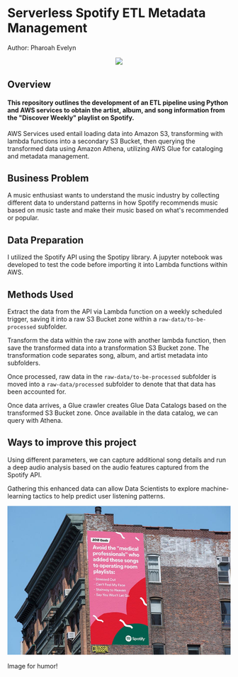 # Serverless Spotify ETL Metadata Management

Author: Pharoah Evelyn

<p align="center">
    <img src="https://github.com/Pharoah0/Serverless-Spotify-ETL-Metadata-Management/blob/main/images/serverless_spotify_etl_metadata_management.png" />
</p>

## Overview

#### This repository outlines the development of an ETL pipeline using Python and AWS services to obtain the artist, album, and song information from the "Discover Weekly" playlist on Spotify.

AWS Services used entail loading data into Amazon S3, transforming with lambda functions into a secondary S3 Bucket, then querying the transformed data using Amazon Athena, utilizing AWS Glue for cataloging and metadata management.

## Business Problem

A music enthusiast wants to understand the music industry by collecting different data to understand patterns in how Spotify recommends music based on music taste and make their music based on what's recommended or popular.

## Data Preparation

I utilized the Spotify API using the Spotipy library. A jupyter notebook was developed to test the code before importing it into Lambda functions within AWS.

## Methods Used

Extract the data from the API via Lambda function on a weekly scheduled trigger, saving it into a raw S3 Bucket zone within a `raw-data/to-be-processed` subfolder.

Transform the data within the raw zone with another lambda function, then save the transformed data into a transformation S3 Bucket zone.
The transformation code separates song, album, and artist metadata into subfolders.

Once processed, raw data in the `raw-data/to-be-processed` subfolder is moved into a `raw-data/processed` subfolder to denote that that data has been accounted for.

Once data arrives, a Glue crawler creates Glue Data Catalogs based on the transformed S3 Bucket zone. Once available in the data catalog, we can query with Athena.

## Ways to improve this project

Using different parameters, we can capture additional song details and run a deep audio analysis based on the audio features captured from the Spotify API.

Gathering this enhanced data can allow Data Scientists to explore machine-learning tactics to help predict user listening patterns.

<p align="center">
    <img src="https://github.com/Pharoah0/Serverless-Spotify-ETL-Metadata-Management/blob/main/images/0_6PV3POHQ1WxOu4rZ.jpg" />
</p>

Image for humor!
